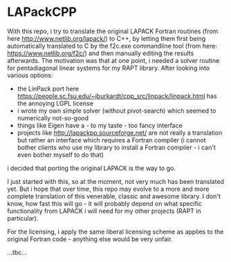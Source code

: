 # LAPackCPP

With this repo, i try to translate the original LAPACK Fortran routines (from here http://www.netlib.org/lapack/) to C++, by letting them first being automatically translated to C by the f2c.exe commandline tool (from here: https://www.netlib.org/f2c/) and then manually editing the results afterwards. The motivation was that at one point, i needed a solver routine for pentadiagonal linear systems for my RAPT library. After looking into various options:  

- the LinPack port here https://people.sc.fsu.edu/~jburkardt/cpp_src/linpack/linpack.html has the annoying LGPL license
- i wrote my own simple solver (without pivot-search) which seemed to numerically not-so-good
- things like Eigen have a - to my taste - too fancy interface
- projects like http://lapackpp.sourceforge.net/ are not really a translation but rather an interface which requires a Fortran compiler (i cannot bother clients who use my library to install a Fortran compiler - i can't even bother myself to do that)

i decided that porting the original LAPACK is the way to go. 

I just started with this, so at the moment, not very much has been translated yet. But i hope that over time, this repo may evolve to a more and more complete translation of this venerable, classic and awesome library. I don't know, how fast this will go - it will probably depend on what specific functionality from LAPACK i will need for my other projects (RAPT in particular).

For the licensing, i apply the same liberal licensing scheme as applies to the original Fortran code - anything else would be very unfair.

...tbc...
